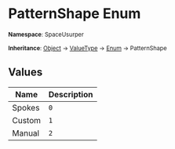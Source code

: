 # PatternShape Enum

<small>**Namespace**: SpaceUsurper</small>

<small>**Inheritance**: [Object](https://docs.microsoft.com/en-us/dotnet/api/system.object?view=netframework-4.5) → [ValueType](https://docs.microsoft.com/en-us/dotnet/api/system.valuetype?view=netframework-4.5) → [Enum](https://docs.microsoft.com/en-us/dotnet/api/system.enum?view=netframework-4.5) → PatternShape</small>

## Values

<div markdown="1" class="member-table">

| Name | Description |
| ---- | ----------- |
| Spokes | `0` |
| Custom | `1` |
| Manual | `2` |

</div>

